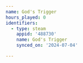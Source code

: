 ```yaml
---
name: God's Trigger
hours_played: 0
identifiers:
  - type: steam
    appid: '488730'
    name: God's Trigger
    synced_on: '2024-07-04'

---
```

